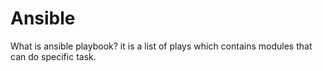 # Ansible
What is ansible playbook?
it is a list of plays which contains modules that can do specific task.